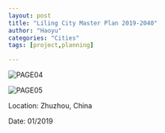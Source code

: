 ```yaml
---
layout: post
title: "Liling City Master Plan 2019-2040"
author: "Haoyu"
categories: "Cities" 
tags: [project,planning]

---
```




![PAGE04](../assets/img/PAGE04.png)



![PAGE05](../assets/img/PAGE05.png)

Location: Zhuzhou, China

Date: 01/2019